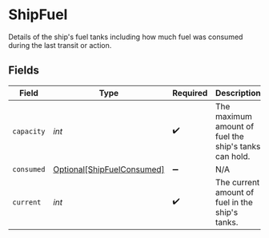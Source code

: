 # ShipFuel

Details of the ship's fuel tanks including how much fuel was consumed during the last transit or action.


## Fields

| Field                                                                 | Type                                                                  | Required                                                              | Description                                                           |
| --------------------------------------------------------------------- | --------------------------------------------------------------------- | --------------------------------------------------------------------- | --------------------------------------------------------------------- |
| `capacity`                                                            | *int*                                                                 | :heavy_check_mark:                                                    | The maximum amount of fuel the ship's tanks can hold.                 |
| `consumed`                                                            | [Optional[ShipFuelConsumed]](../../models/shared/shipfuelconsumed.md) | :heavy_minus_sign:                                                    | N/A                                                                   |
| `current`                                                             | *int*                                                                 | :heavy_check_mark:                                                    | The current amount of fuel in the ship's tanks.                       |